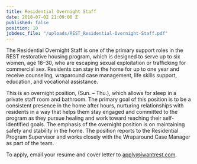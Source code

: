 ```yaml
---
title: Residential Overnight Staff
date: 2018-07-02 21:09:00 Z
published: false
position: 10
jobdesc_file: "/uploads/REST_Residential-Overnight-Staff.pdf"
---
```


The Residential Overnight Staff is one of the primary support roles in the REST restorative housing program, which is designed to serve up to six women, age 18–30, who are escaping sexual exploitation or trafficking for commercial sex. Residents can stay in the home for up to one year and receive counseling, wraparound case management, life skills support, education, and vocational assistance. 

This is an overnight position, (Sun. – Thu.), which allows for sleep in a private staff room and bathroom. The primary goal of this position is to be a consistent presence in the home after hours, nurturing relationships with residents in a way that helps them stay engaged and committed to the program as they pursue healing and work toward reaching their self-identified goals. The emphasis of the overnight position is on maintaining safety and stability in the home. The position reports to the Residential Program Supervisor and works closely with the Wraparound Case Manager as part of the team. 

To apply, email your resume and cover letter to [apply@iwantrest.com](mailto:apply@iwantrest.com).